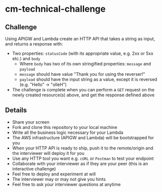 # cm-technical-challenge

## Challenge
Using APIGW and Lambda create an HTTP API that takes a string as input, and returns a response with:
- Two properties: `statusCode` (with its appropriate value, e.g. 2xx or 5xx etc.) and `body`
    - Where `body` has two of its own stringified properties: `message` and `payload`
    - `message` should have value "Thank you for using the reverser!"
    - `payload` should have the input string as a value, except it is reversed (e.g. "Hello" -> "olleH")
- The challenge is complete when you can perform a `GET` request on the newly created resource(s) above, and get the response defined above 

## Details
- Share your screen
- Fork and clone this repository to your local machine
- Write all the business logic necessary for your Lambda
- The AWS infrastructure (APIGW and Lambda) will be bootstrapped for you
- When your HTTP API is ready to ship, push it to the remote/origin and the interviewer will deploy it for you
- Use any HTTP tool you want e.g. `cURL` or `Postman` to test your endpoint
- Collaborate with your interviewer as if they are your peer (this is an interactive challenge)
- Feel free to deploy and experiment at will
- The interviewer may or may not give you hints
- Feel free to ask your interviewer questions at anytime
